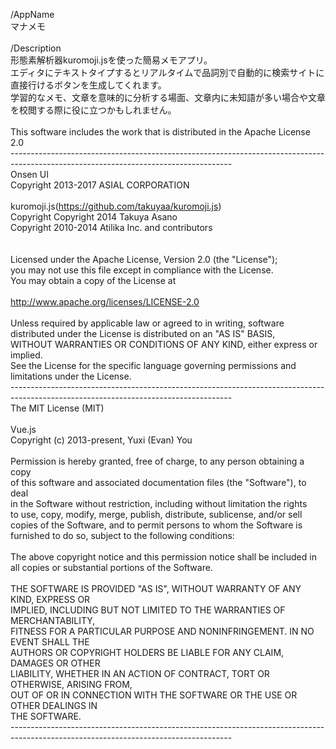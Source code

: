 /AppName<br />
マナメモ<br />
<br />
/Description<br />
形態素解析器kuromoji.jsを使った簡易メモアプリ。<br />
エディタにテキストタイプするとリアルタイムで品詞別で自動的に検索サイトに直接行けるボタンを生成してくれます。<br />
学習的なメモ、文章を意味的に分析する場面、文章内に未知語が多い場合や文章を校閲する際に役に立つかもしれません。<br />
<br />
This software includes the work that is distributed in the Apache License 2.0<br />
-------------------------------------------------------------------------------------------------------------------------------------<br />
Onsen UI<br />
    Copyright 2013-2017 ASIAL CORPORATION<br />
<br />
kuromoji.js(https://github.com/takuyaa/kuromoji.js)<br />
    Copyright Copyright 2014 Takuya Asano<br />
    Copyright 2010-2014 Atilika Inc. and contributors<br />
<br />
<br />
Licensed under the Apache License, Version 2.0 (the "License");<br />
you may not use this file except in compliance with the License.<br />
You may obtain a copy of the License at<br />
<br />
    http://www.apache.org/licenses/LICENSE-2.0<br />
<br />
Unless required by applicable law or agreed to in writing, software<br />
distributed under the License is distributed on an "AS IS" BASIS,<br />
WITHOUT WARRANTIES OR CONDITIONS OF ANY KIND, either express or implied.<br />
See the License for the specific language governing permissions and<br />
limitations under the License.<br />
-------------------------------------------------------------------------------------------------------------------------------------<br />
The MIT License (MIT)<br />
<br />
Vue.js<br />
 Copyright (c) 2013-present, Yuxi (Evan) You<br />
<br />
Permission is hereby granted, free of charge, to any person obtaining a copy<br />
of this software and associated documentation files (the "Software"), to deal<br />
in the Software without restriction, including without limitation the rights<br />
to use, copy, modify, merge, publish, distribute, sublicense, and/or sell<br />
copies of the Software, and to permit persons to whom the Software is<br />
furnished to do so, subject to the following conditions:<br />
<br />
The above copyright notice and this permission notice shall be included in<br />
all copies or substantial portions of the Software.<br />
<br />
THE SOFTWARE IS PROVIDED "AS IS", WITHOUT WARRANTY OF ANY KIND, EXPRESS OR<br />
IMPLIED, INCLUDING BUT NOT LIMITED TO THE WARRANTIES OF MERCHANTABILITY,<br />
FITNESS FOR A PARTICULAR PURPOSE AND NONINFRINGEMENT. IN NO EVENT SHALL THE<br />
AUTHORS OR COPYRIGHT HOLDERS BE LIABLE FOR ANY CLAIM, DAMAGES OR OTHER<br />
LIABILITY, WHETHER IN AN ACTION OF CONTRACT, TORT OR OTHERWISE, ARISING FROM,<br />
OUT OF OR IN CONNECTION WITH THE SOFTWARE OR THE USE OR OTHER DEALINGS IN<br />
THE SOFTWARE.<br />
-------------------------------------------------------------------------------------------------------------------------------------<br />
